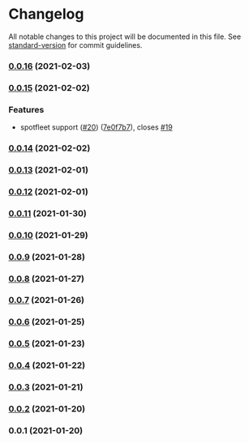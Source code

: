 # Changelog

All notable changes to this project will be documented in this file. See [standard-version](https://github.com/conventional-changelog/standard-version) for commit guidelines.

### [0.0.16](https://github.com/pahud/cdk-ec2spot/compare/v0.0.15...v0.0.16) (2021-02-03)

### [0.0.15](https://github.com/pahud/cdk-ec2spot/compare/v0.0.14...v0.0.15) (2021-02-02)


### Features

* spotfleet support ([#20](https://github.com/pahud/cdk-ec2spot/issues/20)) ([7e0f7b7](https://github.com/pahud/cdk-ec2spot/commit/7e0f7b7e3f6dcde4636b970cd0d4b2f53231f6aa)), closes [#19](https://github.com/pahud/cdk-ec2spot/issues/19)

### [0.0.14](https://github.com/pahud/cdk-ec2spot/compare/v0.0.13...v0.0.14) (2021-02-02)

### [0.0.13](https://github.com/pahud/cdk-ec2spot/compare/v0.0.12...v0.0.13) (2021-02-01)

### [0.0.12](https://github.com/pahud/cdk-ec2spot/compare/v0.0.11...v0.0.12) (2021-02-01)

### [0.0.11](https://github.com/pahud/cdk-ec2spot/compare/v0.0.10...v0.0.11) (2021-01-30)

### [0.0.10](https://github.com/pahud/cdk-ec2spot/compare/v0.0.9...v0.0.10) (2021-01-29)

### [0.0.9](https://github.com/pahud/cdk-ec2spot/compare/v0.0.8...v0.0.9) (2021-01-28)

### [0.0.8](https://github.com/pahud/cdk-ec2spot/compare/v0.0.7...v0.0.8) (2021-01-27)

### [0.0.7](https://github.com/pahud/cdk-ec2spot/compare/v0.0.6...v0.0.7) (2021-01-26)

### [0.0.6](https://github.com/pahud/cdk-ec2spot/compare/v0.0.5...v0.0.6) (2021-01-25)

### [0.0.5](https://github.com/pahud/cdk-ec2spot/compare/v0.0.4...v0.0.5) (2021-01-23)

### [0.0.4](https://github.com/pahud/cdk-ec2spot/compare/v0.0.3...v0.0.4) (2021-01-22)

### [0.0.3](https://github.com/pahud/cdk-ec2spot/compare/v0.0.2...v0.0.3) (2021-01-21)

### [0.0.2](https://github.com/pahud/cdk-ec2spot/compare/v0.0.1...v0.0.2) (2021-01-20)

### 0.0.1 (2021-01-20)

